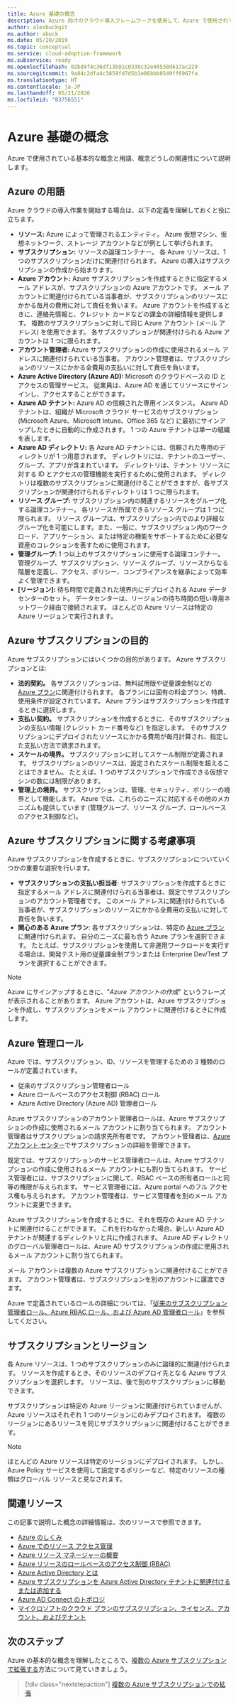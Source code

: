```yaml
---
title: Azure 基礎の概念
description: Azure 向けのクラウド導入フレームワークを使用して、Azure で使用されている基本的な概念と用語、概念どうしの関連性について学習します。
author: alexbuckgit
ms.author: abuck
ms.date: 05/20/2019
ms.topic: conceptual
ms.service: cloud-adoption-framework
ms.subservice: ready
ms.openlocfilehash: 02bd4f4c36df13b91c0338c32e40538d617ac229
ms.sourcegitcommit: 9a84c2dfa4c3859fd7d5b1e06bbb8549ff6967fa
ms.translationtype: HT
ms.contentlocale: ja-JP
ms.lasthandoff: 05/21/2020
ms.locfileid: "83756551"
---
```

# <a name="azure-fundamental-concepts"></a>Azure 基礎の概念

Azure で使用されている基本的な概念と用語、概念どうしの関連性について説明します。

## <a name="azure-terminology"></a>Azure の用語

Azure クラウドの導入作業を開始する場合は、以下の定義を理解しておくと役に立ちます。

- **リソース:** Azure によって管理されるエンティティ。 Azure 仮想マシン、仮想ネットワーク、ストレージ アカウントなどが例として挙げられます。
- **サブスクリプション:** リソースの論理コンテナー。 各 Azure リソースは、1 つのサブスクリプションだけに関連付けられます。 Azure の導入はサブスクリプションの作成から始まります。
- **Azure アカウント:** Azure サブスクリプションを作成するときに指定するメール アドレスが、サブスクリプションの Azure アカウントです。 メール アカウントに関連付けられている当事者が、サブスクリプションのリソースにかかる毎月の費用に対して責任を負います。 Azure アカウントを作成するときに、連絡先情報と、クレジット カードなどの課金の詳細情報を提供します。 複数のサブスクリプションに対して同じ Azure アカウント (メール アドレス) を使用できます。 各サブスクリプションが関連付けられる Azure アカウントは 1 つに限られます。
- **アカウント管理者:** Azure サブスクリプションの作成に使用されるメール アドレスに関連付けられている当事者。 アカウント管理者は、サブスクリプションのリソースにかかる全費用の支払いに対して責任を負います。
- **Azure Active Directory (Azure AD):** Microsoft のクラウドベースの ID とアクセスの管理サービス。 従業員は、Azure AD を通じてリソースにサインインし、アクセスすることができます。
- **Azure AD テナント:** Azure AD の信頼された専用インスタンス。 Azure AD テナントは、組織が Microsoft クラウド サービスのサブスクリプション (Microsoft Azure、Microsoft Intune、Office 365 など) に最初にサインアップしたときに自動的に作成されます。 1 つの Azure テナントは単一の組織を表します。
- **Azure AD ディレクトリ:** 各 Azure AD テナントには、信頼された専用のディレクトリが 1 つ用意されます。 ディレクトリには、テナントのユーザー、グループ、アプリが含まれています。 ディレクトリは、テナント リソースに対する ID とアクセスの管理機能を実行するために使用されます。 ディレクトリは複数のサブスクリプションに関連付けることができますが、各サブスクリプションが関連付けられるディレクトリは 1 つに限られます。
- **リソース グループ:** サブスクリプション内の関連するリソースをグループ化する論理コンテナー。 各リソースが所属できるリソース グループは 1 つに限られます。 リソース グループは、サブスクリプション内でのより詳細なグループ化を可能にします。また、一般に、サブスクリプション内のワークロード、アプリケーション、または特定の機能をサポートするために必要な資産のコレクションを表すために使用されます。
- **管理グループ:** 1 つ以上のサブスクリプションに使用する論理コンテナー。 管理グループ、サブスクリプション、リソース グループ、リソースからなる階層を定義し、アクセス、ポリシー、コンプライアンスを継承によって効率よく管理できます。
- **[リージョン]:** 待ち時間で定義された境界内にデプロイされる Azure データセンターのセット。 データセンターは、リージョンの待ち時間の短い専用ネットワーク経由で接続されます。 ほとんどの Azure リソースは特定の Azure リージョンで実行されます。

## <a name="azure-subscription-purposes"></a>Azure サブスクリプションの目的

Azure サブスクリプションにはいくつかの目的があります。 Azure サブスクリプションとは:

- **法的契約。** 各サブスクリプションは、無料試用版や従量課金制などの [Azure プラン](https://azure.microsoft.com/support/legal/offer-details)に関連付けられます。 各プランには固有の料金プラン、特典、使用条件が設定されています。 Azure プランはサブスクリプションを作成するときに選択します。
- **支払い契約。** サブスクリプションを作成するときに、そのサブスクリプションの支払い情報 (クレジット カード番号など) を指定します。 そのサブスクリプションにデプロイされたリソースにかかる費用が毎月計算され、指定した支払い方法で請求されます。
- **スケールの境界。** サブスクリプションに対してスケール制限が定義されます。 サブスクリプションのリソースは、設定されたスケール制限を超えることはできません。 たとえば、1 つのサブスクリプションで作成できる仮想マシンの数には制限があります。
- **管理上の境界。** サブスクリプションは、管理、セキュリティ、ポリシーの境界として機能します。 Azure では、これらのニーズに対応するその他のメカニズムも提供しています (管理グループ、リソース グループ、ロールベースのアクセス制御など)。

## <a name="azure-subscription-considerations"></a>Azure サブスクリプションに関する考慮事項

Azure サブスクリプションを作成するときに、サブスクリプションについていくつかの重要な選択を行います。

- **サブスクリプションの支払い担当者**: サブスクリプションを作成するときに指定するメール アドレスに関連付けられる当事者は、既定でサブスクリプションのアカウント管理者です。 このメール アドレスに関連付けられている当事者が、サブスクリプションのリソースにかかる全費用の支払いに対して責任を負います。
- **関心のある Azure プラン**: 各サブスクリプションは、特定の [Azure プラン](https://azure.microsoft.com/support/legal/offer-details)に関連付けられます。 自分のニーズに最も合う Azure プランを選択できます。 たとえば、サブスクリプションを使用して非運用ワークロードを実行する場合は、開発テスト用の従量課金制プランまたは Enterprise Dev/Test プランを選択することができます。

> [!NOTE]
> Azure にサインアップするときに、"_Azure アカウントの作成_" というフレーズが表示されることがあります。 Azure アカウントは、Azure サブスクリプションを作成し、サブスクリプションをメール アカウントに関連付けるときに作成します。

## <a name="azure-administrative-roles"></a>Azure 管理ロール

Azure では、サブスクリプション、ID、リソースを管理するための 3 種類のロールが定義されています。

- 従来のサブスクリプション管理者ロール
- Azure ロールベースのアクセス制御 (RBAC) ロール
- Azure Active Directory (Azure AD) 管理者ロール

Azure サブスクリプションのアカウント管理者ロールは、Azure サブスクリプションの作成に使用されるメール アカウントに割り当てられます。 アカウント管理者はサブスクリプションの請求先所有者です。 アカウント管理者は、[Azure アカウント センター](https://account.azure.com/subscriptions)でサブスクリプションの詳細を管理できます。

既定では、サブスクリプションのサービス管理者ロールは、Azure サブスクリプションの作成に使用されるメール アカウントにも割り当てられます。 サービス管理者には、サブスクリプションに関して、RBAC ベースの所有者ロールと同等の権限が与えられます。 サービス管理者には、Azure portal へのフル アクセス権も与えられます。 アカウント管理者は、サービス管理者を別のメール アカウントに変更できます。

Azure サブスクリプションを作成するときに、それを既存の Azure AD テナントに関連付けることができます。 これを行わなかった場合、新しい Azure AD テナントが関連するディレクトリと共に作成されます。 Azure AD ディレクトリのグローバル管理者ロールは、Azure AD サブスクリプションの作成に使用されるメール アカウントに割り当てられます。

メール アカウントは複数の Azure サブスクリプションに関連付けることができます。 アカウント管理者は、サブスクリプションを別のアカウントに譲渡できます。

Azure で定義されているロールの詳細については、「[従来のサブスクリプション管理者ロール、Azure RBAC ロール、および Azure AD 管理者ロール](https://docs.microsoft.com/azure/role-based-access-control/rbac-and-directory-admin-roles)」を参照してください。

## <a name="subscriptions-and-regions"></a>サブスクリプションとリージョン

各 Azure リソースは、1 つのサブスクリプションのみに論理的に関連付けられます。 リソースを作成するとき、そのリソースのデプロイ先となる Azure サブスクリプションを選択します。 リソースは、後で別のサブスクリプションに移動できます。

サブスクリプションは特定の Azure リージョンに関連付けられていませんが、Azure リソースはそれぞれ 1 つのリージョンにのみデプロイされます。 複数のリージョンにあるリソースを同じサブスクリプションに関連付けることができます。

> [!NOTE]
> ほとんどの Azure リソースは特定のリージョンにデプロイされます。 しかし、Azure Policy サービスを使用して設定するポリシーなど、特定のリソースの種類はグローバル リソースと見なされます。

## <a name="related-resources"></a>関連リソース

この記事で説明した概念の詳細情報は、次のリソースで参照できます。

- [Azure のしくみ](../../get-started/what-is-azure.md)
- [Azure でのリソース アクセス管理](../../govern/resource-consistency/resource-access-management.md)
- [Azure リソース マネージャーの概要](https://docs.microsoft.com/azure/azure-resource-manager/management/overview)
- [Azure リソースのロールベースのアクセス制御 (RBAC)](https://docs.microsoft.com/azure/role-based-access-control/overview)
- [Azure Active Directory とは](https://docs.microsoft.com/azure/active-directory/fundamentals/active-directory-whatis)
- [Azure サブスクリプションを Azure Active Directory テナントに関連付けるまたは追加する](https://docs.microsoft.com/azure/active-directory/fundamentals/active-directory-how-subscriptions-associated-directory)
- [Azure AD Connect のトポロジ](https://docs.microsoft.com/azure/active-directory/hybrid/plan-connect-topologies)
- [マイクロソフトのクラウド プランのサブスクリプション、ライセンス、アカウント、およびテナント](https://docs.microsoft.com/office365/enterprise/subscriptions-licenses-accounts-and-tenants-for-microsoft-cloud-offerings)

## <a name="next-steps"></a>次のステップ

Azure の基本的な概念を理解したところで、[複数の Azure サブスクリプションで拡張する](../azure-best-practices/scale-subscriptions.md)方法について見ていきましょう。

> [!div class="nextstepaction"]
> [複数の Azure サブスクリプションでの拡張](../azure-best-practices/scale-subscriptions.md)

